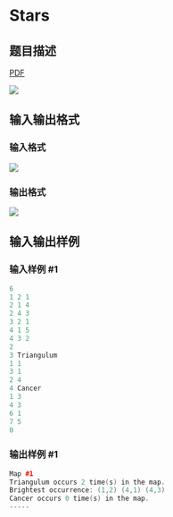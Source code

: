 # Stars

## 题目描述

[problemUrl]: https://uva.onlinejudge.org/index.php?option=com_onlinejudge&Itemid=8&category=5&page=show_problem&problem=252

[PDF](https://uva.onlinejudge.org/external/3/p316.pdf)

![](https://cdn.luogu.com.cn/upload/vjudge_pic/UVA316/aff3ae00af213c6314b3ac1bf5f780bac8a53b89.png)

## 输入输出格式

### 输入格式

![](https://cdn.luogu.com.cn/upload/vjudge_pic/UVA316/4fb42c20973ecd29d78888e8eb4707c7733dcfc3.png)

### 输出格式

![](https://cdn.luogu.com.cn/upload/vjudge_pic/UVA316/76cde0b149dc0fdac69ae33d88de50afde438b86.png)

## 输入输出样例

### 输入样例 #1

```cpp
6
1 2 1
2 1 4
2 4 3
3 2 1
4 1 5
4 3 2
2
3 Triangulum
1 1
3 1
2 4
4 Cancer
1 3
4 3
6 1
7 5
0
```


### 输出样例 #1

```cpp
Map #1
Triangulum occurs 2 time(s) in the map.
Brightest occurrence: (1,2) (4,1) (4,3)
Cancer occurs 0 time(s) in the map.
-----
```



